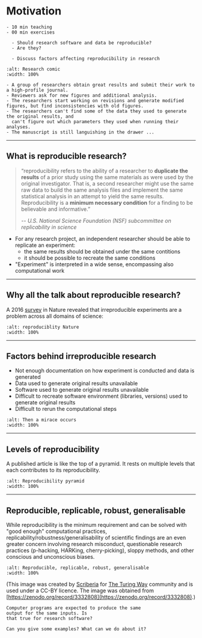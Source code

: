 # Motivation

```{instructor-note}
- 10 min teaching
- 00 min exercises
```

```{questions}
  - Should research software and data be reproducible?
  - Are they?
```

```{objectives}
  - Discuss factors affecting reproducibility in research
```

```{figure} img/research_comic_phd.gif
:alt: Research comic
:width: 100%
```

```{discussion} A scary anecdote
- A group of researchers obtain great results and submit their work to a high-profile journal.
- Reviewers ask for new figures and additional analysis.
- The researchers start working on revisions and generate modified figures, but find inconsistencies with old figures.
- The researchers can't find some of the data they used to generate the original results, and
  can't figure out which parameters they used when running their analyses.
- The manuscript is still languishing in the drawer ...
```

---

## What is reproducible research?

> “reproducibility refers to the ability of a researcher to **duplicate the
> results** of a prior study using the same materials as were used by the
> original investigator. That is, a second researcher might use the same raw
> data to build the same analysis files and implement the same statistical
> analysis in an attempt to yield the same results. Reproducibility is a
> **minimum necessary condition** for a finding to be believable and informative.”
>
> -- <cite> U.S. National Science Foundation (NSF) subcommittee on replicability in science</cite>

- For any research project, an independent researcher should be able to replicate an experiment:
  - the same results should be obtained under the same contitions
  - it should be possible to recreate the same conditions
- "Experiment" is interpreted in a wide sense, encompassing also computational work

---

## Why all the talk about reproducible research?

A 2016
[survey](http://www.nature.com/news/1-500-scientists-lift-the-lid-on-reproducibility-1.19970)
in Nature revealed that irreproducible experiments are a problem across all
domains of science:

```{figure} img/reproducibility_nature.jpg
:alt: reproduciblity Nature
:width: 100%
```

---

## Factors behind irreproducible research

- Not enough documentation on how experiment is conducted and data is generated
- Data used to generate original results unavailable
- Software used to generate original results unavailable
- Difficult to recreate software environment (libraries, versions) used to generate original results
- Difficult to rerun the computational steps

```{figure} img/Miracle.jpg
:alt: Then a mirace occurs
:width: 100%
```

---

## Levels of reproducibility

A published article is like the top of a pyramid. It rests on multiple
levels that each contributes to its reproducibility.

```{figure} img/repro-pyramid.png
:alt: Reproducibility pyramid
:width: 100%
```


---

## Reproducible, replicable, robust, generalisable

While reproducibility is the minimum requirement and can be solved with "good enough" computational practices, replicability/robustness/generalisability of scientific findings are an even greater concern involving research misconduct, questionable research practices (p-hacking, HARKing, cherry-picking), sloppy methods, and other conscious and unconscious biases. 

```{figure} img/turing-way/39-reproducible-replicable-robust-generalisable.jpg
:alt: Reproducible, replicable, robust, generalisable
:width: 100%
```

(This image was created by [Scriberia](http://www.scriberia.co.uk) for [The
Turing Way](https://the-turing-way.netlify.com) community and is used under a
CC-BY licence. The image was obtained from [https://zenodo.org/record/3332808](https://zenodo.org/record/3332808).)


```{challenge} Discuss with your neighbors or among all participants
Computer programs are expected to produce the same
output for the same inputs. Is
that true for research software?

Can you give some examples? What can we do about it?
```
